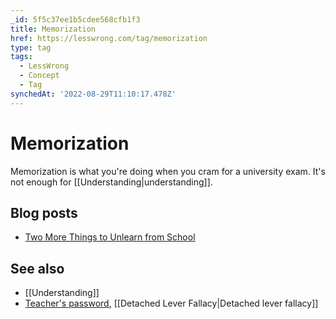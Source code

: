 ```yaml
---
_id: 5f5c37ee1b5cdee568cfb1f3
title: Memorization
href: https://lesswrong.com/tag/memorization
type: tag
tags:
  - LessWrong
  - Concept
  - Tag
synchedAt: '2022-08-29T11:10:17.478Z'
---
```

# Memorization

Memorization is what you're doing when you cram for a university exam. It's not enough for [[Understanding|understanding]].

## Blog posts

- [Two More Things to Unlearn from School](http://lesswrong.com/lw/i2/two_more_things_to_unlearn_from_school/)

## See also

- [[Understanding]]
- [Teacher's password](https://wiki.lesswrong.com/wiki/Teacher's_password), [[Detached Lever Fallacy|Detached lever fallacy]]